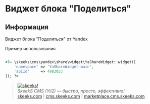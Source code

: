 Виджет блока "Поделиться"
===================================

Информация
-------------------

Виджет блока "Поделиться" от Yandex

Пример использования

```php

<?= \skeeks\cms\yandex\share\widget\YaShareWidget::widget([
    'namespace' => 'YaShareWidget-main',
    'apiId'     => 4982033
]); ?>

```


> [![skeeks!](https://gravatar.com/userimage/74431132/13d04d83218593564422770b616e5622.jpg)](http://skeeks.com)  
<i>SkeekS CMS (Yii2) — быстро, просто, эффективно!</i>  
[skeeks.com](http://skeeks.com) | [cms.skeeks.com](http://cms.skeeks.com) | [marketplace.cms.skeeks.com](http://marketplace.cms.skeeks.com)
